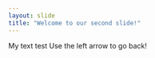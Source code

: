 ```yaml
---
layout: slide
title: "Welcome to our second slide!"
---
```

My text test
Use the left arrow to go back!
